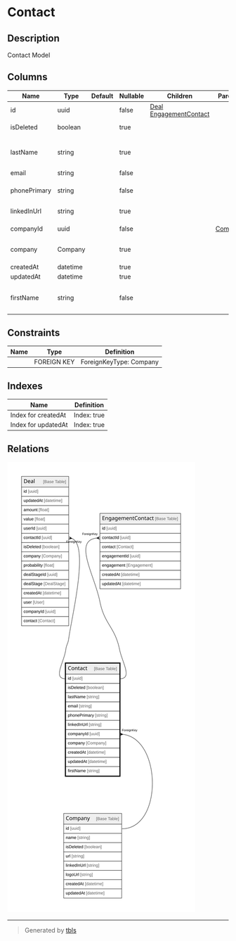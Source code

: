 # Contact

## Description

Contact Model

## Columns

| Name | Type | Default | Nullable | Children | Parents | Comment |
| ---- | ---- | ------- | -------- | -------- | ------- | ------- |
| id | uuid |  | false | [Deal](Deal.md) [EngagementContact](EngagementContact.md) |  |  |
| isDeleted | boolean |  | true |  |  | Is Deleted? |
| lastName | string |  | true |  |  | Last Name of the Contact |
| email | string |  | false |  |  | E-mail |
| phonePrimary | string |  | false |  |  | Primary Phone Number |
| linkedInUrl | string |  | true |  |  | LinkedIn URL |
| companyId | uuid |  | false |  | [Company](Company.md) | Company ID |
| company | Company |  | true |  |  | Link to the Company |
| createdAt | datetime |  | true |  |  | createdAt |
| updatedAt | datetime |  | true |  |  | updatedAt |
| firstName | string |  | false |  |  | First Name of the Contact |

## Constraints

| Name | Type | Definition |
| ---- | ---- | ---------- |
|  | FOREIGN KEY | ForeignKeyType: Company |

## Indexes

| Name | Definition |
| ---- | ---------- |
| Index for createdAt | Index: true |
| Index for updatedAt | Index: true |

## Relations

![er](Contact.svg)

---

> Generated by [tbls](https://github.com/k1LoW/tbls)
